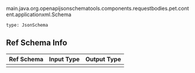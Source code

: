 main.java.org.openapijsonschematools.components.requestbodies.pet.content.applicationxml.Schema
```
type: JsonSchema
```

## Ref Schema Info
Ref Schema | Input Type | Output Type
---------- | ---------- | -----------
 |  | 

